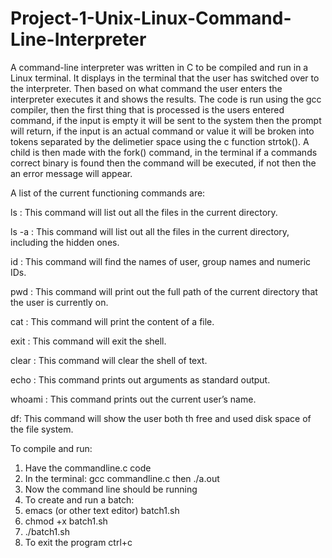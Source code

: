 # Project-1-Unix-Linux-Command-Line-Interpreter
A command-line interpreter was written in C to be compiled and run in a Linux terminal. It displays in the terminal that the user has switched over to the interpreter. Then based on what command the user enters the interpreter executes it and shows the results. The code is run using the gcc compiler, then the first thing that is processed is the users entered command, if the input is empty it will be sent to the system then the prompt will return, if the input is an actual command or value it will be broken into tokens separated by the delimetier space using the c function strtok(). A child is then made with the fork() command, in the terminal if a commands correct binary is found then the command will be executed, if not then the an error message will appear. 

A list of the current functioning commands are: 

ls : This command will list out all the files in the current directory.

ls -a : This command will list out all the files in the current directory, including the hidden ones.

id : This command will find the names of user, group names and numeric IDs.

pwd : This command will print out the full path of the current directory that the user is currently on.

cat : This command will print the content of a file.

exit : This command will exit the shell.

clear : This command will clear the shell of text.

echo : This command prints out arguments as standard output.

whoami : This command prints out the current user’s name.

df: This command will show the user both th free and used disk space of the file system.

To compile and run:
1. Have the commandline.c code 
2. In the terminal: gcc commandline.c then ./a.out
3. Now the command line should be running
4. To create and run a batch:
5.  emacs (or other text editor) batch1.sh
6.  chmod +x batch1.sh
7.  ./batch1.sh
8.  To exit the program ctrl+c
